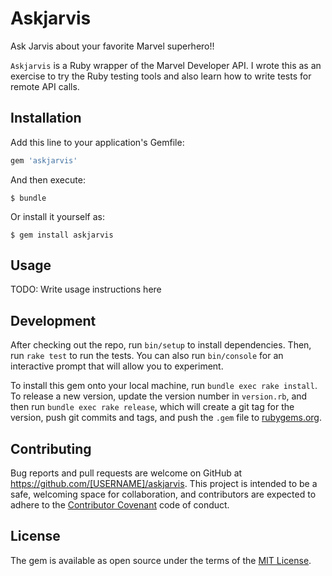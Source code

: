 # Askjarvis

Ask Jarvis about your favorite Marvel superhero!!

`Askjarvis` is a Ruby wrapper of the Marvel Developer API. I wrote this as an exercise to try the Ruby testing tools and also learn how to write tests for remote API calls.

## Installation

Add this line to your application's Gemfile:

```ruby
gem 'askjarvis'
```

And then execute:

    $ bundle

Or install it yourself as:

    $ gem install askjarvis

## Usage

TODO: Write usage instructions here

## Development

After checking out the repo, run `bin/setup` to install dependencies. Then, run `rake test` to run the tests. You can also run `bin/console` for an interactive prompt that will allow you to experiment.

To install this gem onto your local machine, run `bundle exec rake install`. To release a new version, update the version number in `version.rb`, and then run `bundle exec rake release`, which will create a git tag for the version, push git commits and tags, and push the `.gem` file to [rubygems.org](https://rubygems.org).

## Contributing

Bug reports and pull requests are welcome on GitHub at https://github.com/[USERNAME]/askjarvis. This project is intended to be a safe, welcoming space for collaboration, and contributors are expected to adhere to the [Contributor Covenant](contributor-covenant.org) code of conduct.


## License

The gem is available as open source under the terms of the [MIT License](http://opensource.org/licenses/MIT).


